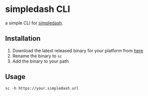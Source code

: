 # simpledash CLI

a simple CLI for [simpledash](https://github.com/hellgrenj/simpledash). 

## Installation
1. Download the latest released binary for your platform from [here](https://github.com/hellgrenj/simpledash_cli/releases/tag/v0.1.0)  
2. Rename the binary to `sc`
3. Add the binary to your path

## Usage

```sc -h https://your.simpledash.url```

